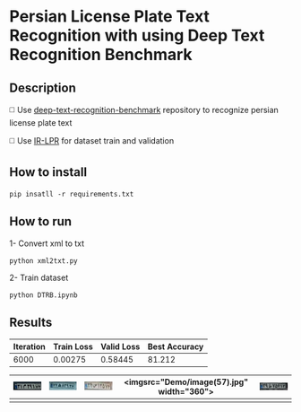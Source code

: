 # Persian License Plate Text Recognition with using Deep Text Recognition Benchmark

## Description

◻️ Use [deep-text-recognition-benchmark]([(https://github.com/clovaai/deep-text-recognition-benchmark)https://github.com/clovaai/deep-text-recognition-benchmark])
repository  to recognize persian license plate text

◻️ Use [IR-LPR]([(https://github.com/mut-deep/IR-LPR)https://github.com/mut-deep/IR-LPR]) for dataset train and validation 

## How to install
```
pip insatll -r requirements.txt
```

## How to run
1- Convert xml to txt
```
python xml2txt.py
```
2- Train dataset 
```
python DTRB.ipynb
```

## Results

| Iteration       |  Train Loss     | Valid Loss      | Best Accuracy  |
| -------         | ---             | ---             |---             |
| 6000            |    0.00275      | 0.58445         | 81.212         |



| <img src="Demo/image(50).jpg" width="360"> | <img src="Demo/image(52).jpg" width="360"> | <img src="Demo/image(53).jpg" width="360"> |<imgsrc="Demo/image(57).jpg" width="360"> | <img src="Demo/image(64).jpg" width="360"> |
| :-:                                     | :-:                    | :-:                   | :-:                            | :-:         |
|     |     |     |     |     |
